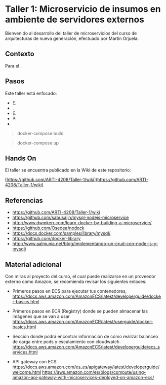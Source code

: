 # Taller 1: Microservicio de insumos en ambiente de servidores externos

Bienvenido al desarrollo del taller de microservicios del curso de arquitecturas de nueva generación, efectuado por Martin Orjuela.

## Contexto
Para el .

## Pasos
Este taller está enfocado:

* E.
* .
* E.
* P.
* 
> docker-compose build

> docker-compose up

## Hands On
El taller se encuentra publicado en la Wiki de este repositorio:

[https://github.com/ARTI-4208/Taller-1/wiki](https://github.com/ARTI-4208/Taller-1/wiki)

## Referencias

* https://github.com/ARTI-4208/Taller-1/wiki
* https://github.com/sabusajin/mysql-nodejs-microservice
* http://www.dwmkerr.com/learn-docker-by-building-a-microservice/
* https://github.com/Osedea/nodock
* https://docs.docker.com/samples/library/mysql/
* https://github.com/docker-library
* http://www.aalmunia.net/blog/implementando-un-crud-con-node-js-y-mysql/


## Material adicional

Con miras al proyecto del curso, el cual puede realizarse en un proveedor externo como Amazon, se recomienda revisar los siguientes enlaces:

* Primeros pasos en ECS para ejecutar tus contenedores, 
  https://docs.aws.amazon.com/AmazonECS/latest/developerguide/docker-basics.html

* Primeros pasos en ECR (Registry) donde se pueden almacenar las imágenes que se van a usar 
  https://docs.aws.amazon.com/AmazonECR/latest/userguide/docker-basics.html

* Sección donde podrá encontrar información de cómo realizar balanceo de carga entre pods y escalamiento con cloudwatch. 
  https://docs.aws.amazon.com/AmazonECS/latest/developerguide/ecs_services.html

* API gateway con ECS
  https://docs.aws.amazon.com/es_es/apigateway/latest/developerguide/welcome.html
  https://aws.amazon.com/es/blogs/compute/using-amazon-api-gateway-with-microservices-deployed-on-amazon-ecs/
